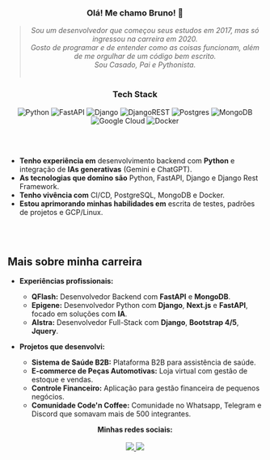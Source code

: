 <div align="center"> 
  
### Olá! Me chamo Bruno! 👋

<blockquote>
  <p><i>
Sou um desenvolvedor que começou seus estudos em 2017, mas só ingressou na carreira em 2020.</br>
Gosto de programar e de entender como as coisas funcionam, além de me orgulhar de um código bem escrito.</br>
Sou Casado, Pai e Pythonista.</br></br>
  </i></p>
</blockquote>

### Tech Stack

![Python](https://img.shields.io/badge/Python-3776AB?logo=python&logoColor=white)
![FastAPI](https://img.shields.io/badge/FastAPI-009688?logo=fastapi&logoColor=white)
![Django](https://img.shields.io/badge/Django-092E20?logo=django&logoColor=white)
![DjangoREST](https://img.shields.io/badge/Django-REST-ff1709?logo=django&logoColor=white)
![Postgres](https://img.shields.io/badge/PostgreSQL-316192?logo=postgresql&logoColor=white)
![MongoDB](https://img.shields.io/badge/MongoDB-4EA94B?logo=mongodb&logoColor=white)
![Google Cloud](https://img.shields.io/badge/Google_Cloud-4285F4?logo=google-cloud&logoColor=white)
![Docker](https://img.shields.io/badge/Docker-2496ED?logo=docker&logoColor=white)

</div>

</br>
</br>

- **Tenho experiência em** desenvolvimento backend com **Python** e integração de **IAs generativas** (Gemini e ChatGPT).
- **As tecnologias que domino são** Python, FastAPI, Django e Django Rest Framework.
- **Tenho vivência com** CI/CD, PostgreSQL, MongoDB e Docker.
- **Estou aprimorando minhas habilidades em** escrita de testes, padrões de projetos e GCP/Linux.

</br>
</br>

## Mais sobre minha carreira

- **Experiências profissionais:**
  - **QFlash:** Desenvolvedor Backend com **FastAPI** e **MongoDB**.
  - **Epigene:** Desenvolvedor Python com **Django**, **Next.js** e **FastAPI**, focado em soluções com **IA**.
  - **Alstra:** Desenvolvedor Full-Stack com **Django**, **Bootstrap 4/5**, **Jquery**.

- **Projetos que desenvolvi:**
  - **Sistema de Saúde B2B:** Plataforma B2B para assistência de saúde.
  - **E-commerce de Peças Automotivas:** Loja virtual com gestão de estoque e vendas.
  - **Controle Financeiro:** Aplicação para gestão financeira de pequenos negócios.
  - **Comunidade Code'n Coffee:** Comunidade no Whatsapp, Telegram e Discord que somavam mais de 500 integrantes.

<div align="center">
  <strong>Minhas redes sociais:</strong>
  </br>
  </br>

  <a href="https://www.linkedin.com/in/brunorpdev/" target="_blank">
    <img src="https://img.shields.io/badge/LinkedIn-0077B5?style=for-the-badge&logo=linkedin&logoColor=white" />
  </a>
  <a href="https://www.instagram.com/obruno.dev/" target="_blank">
    <img src="https://img.shields.io/badge/Instagram-E4405F?style=for-the-badge&logo=instagram&logoColor=white" />
  </a>
</div>
